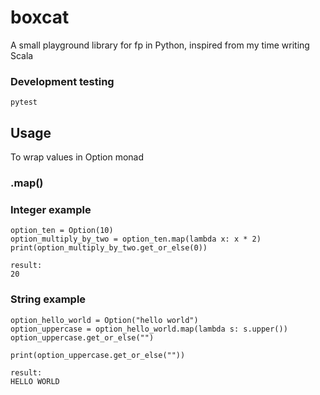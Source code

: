 # boxcat


A small playground library for fp in Python, inspired from my time writing
Scala

### Development testing

```commandline
pytest
```


## Usage

To wrap values in Option monad

### .map()

### Integer example

```
option_ten = Option(10)
option_multiply_by_two = option_ten.map(lambda x: x * 2)
print(option_multiply_by_two.get_or_else(0))
```

```
result:
20
```
### String example

```
option_hello_world = Option("hello world")
option_uppercase = option_hello_world.map(lambda s: s.upper())
option_uppercase.get_or_else("")  

print(option_uppercase.get_or_else(""))
```

```
result:
HELLO WORLD
```
